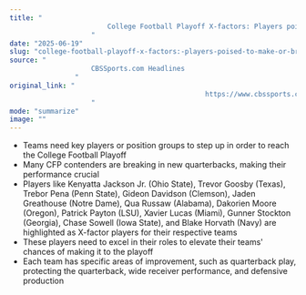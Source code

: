 ```yaml
---
title: "
                        College Football Playoff X-factors: Players poised to make or break contenders' 2025 postseason chances
                    "
date: "2025-06-19"
slug: "college-football-playoff-x-factors:-players-poised-to-make-or-break-contenders'-2025-postseason-chances"
source: "
                    CBSSports.com Headlines
                "
original_link: "
                                                https://www.cbssports.com/college-football/news/college-football-playoff-x-factors-players-poised-to-make-or-break-contenders-2025-postseason-chances/
                    "
mode: "summarize"
image: ""
---
```


- Teams need key players or position groups to step up in order to reach the College Football Playoff
- Many CFP contenders are breaking in new quarterbacks, making their performance crucial
- Players like Kenyatta Jackson Jr. (Ohio State), Trevor Goosby (Texas), Trebor Pena (Penn State), Gideon Davidson (Clemson), Jaden Greathouse (Notre Dame), Qua Russaw (Alabama), Dakorien Moore (Oregon), Patrick Payton (LSU), Xavier Lucas (Miami), Gunner Stockton (Georgia), Chase Sowell (Iowa State), and Blake Horvath (Navy) are highlighted as X-factor players for their respective teams
- These players need to excel in their roles to elevate their teams' chances of making it to the playoff
- Each team has specific areas of improvement, such as quarterback play, protecting the quarterback, wide receiver performance, and defensive production